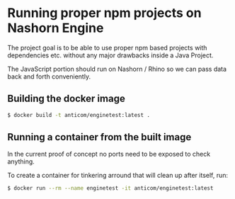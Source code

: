 # Running proper npm projects on Nashorn Engine

The project goal is to be able to use proper npm based projects with
dependencies etc. without any major drawbacks inside a Java Project.

The JavaScript portion should run on Nashorn / Rhino so we can pass data back
and forth conveniently.

## Building the docker image

```bash
$ docker build -t anticom/enginetest:latest .
```

## Running a container from the built image

In the current proof of concept no ports need to be exposed to check anything.

To create a container for tinkering arround that will clean up after itself,
run:
```bash
$ docker run --rm --name enginetest -it anticom/enginetest:latest
```
